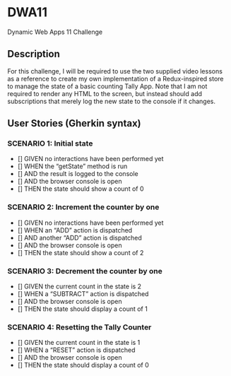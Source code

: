 # DWA11

Dynamic Web Apps 11 Challenge

## Description
For this challenge, I will be required to use the two supplied video lessons as a reference to create my own implementation of a Redux-inspired store to manage the state of a basic counting Tally App. Note that I am not required to render any HTML to the screen, but instead should add subscriptions that merely log the new state to the console if it changes.

## User Stories (Gherkin syntax)

### SCENARIO 1: Initial state
- [] GIVEN no interactions have been performed yet
- [] WHEN the “getState” method is run
- [] AND the result is logged to the console
- [] AND the browser console is open
- [] THEN the state should show a count of 0

### SCENARIO 2: Increment the counter by one
- [] GIVEN no interactions have been performed yet
- [] WHEN an “ADD” action is dispatched
- [] AND another “ADD” action is dispatched
- [] AND the browser console is open
- [] THEN the state should show a count of 2

### SCENARIO 3: Decrement the counter by one
- [] GIVEN the current count in the state is 2
- [] WHEN a “SUBTRACT” action is dispatched
- [] AND the browser console is open
- [] THEN the state should display a count of 1

### SCENARIO 4: Resetting the Tally Counter
- [] GIVEN the current count in the state is 1
- [] WHEN a “RESET” action is dispatched
- [] AND the browser console is open
- [] THEN the state should display a count of 0